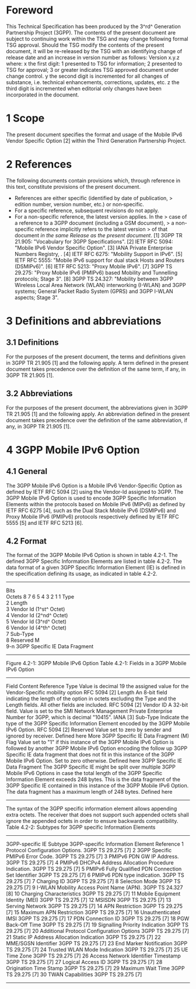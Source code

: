 # Foreword
This Technical Specification has been produced by the 3^rd^ Generation
Partnership Project (3GPP).
The contents of the present document are subject to continuing work within the
TSG and may change following formal TSG approval. Should the TSG modify the
contents of the present document, it will be re-released by the TSG with an
identifying change of release date and an increase in version number as
follows:
Version x.y.z
where:
x the first digit:
1 presented to TSG for information;
2 presented to TSG for approval;
3 or greater indicates TSG approved document under change control.
y the second digit is incremented for all changes of substance, i.e. technical
enhancements, corrections, updates, etc.
z the third digit is incremented when editorial only changes have been
incorporated in the document.
# 1 Scope
The present document specifies the format and usage of the Mobile IPv6 Vendor
Specific Option [2] within the Third Generation Partnership Project.
# 2 References
The following documents contain provisions which, through reference in this
text, constitute provisions of the present document.
  * References are either specific (identified by date of publication, > edition number, version number, etc.) or non‑specific.
  * For a specific reference, subsequent revisions do not apply.
  * For a non-specific reference, the latest version applies. In the > case of a reference to a 3GPP document (including a GSM document), > a non-specific reference implicitly refers to the latest version > of that document _in the same Release as the present document_.
[1] 3GPP TR 21.905: \"Vocabulary for 3GPP Specifications\".
[2] IETF RFC 5094: \"Mobile IPv6 Vendor Specific Option\".
[3] IANA Private Enterprise Numbers Registry,
\.
[4] IETF RFC 6275: \"Mobility Support in IPv6\".
[5] IETF RFC 5555: \"Mobile IPv6 support for dual stack Hosts and Routers
(DSMIPv6)\".
[6] IETF RFC 5213: \"Proxy Mobile IPv6\".
[7] 3GPP TS 29.275: \"Proxy Mobile IPv6 (PMIPv6) based Mobility and Tunnelling
protocols; Stage 3\".
[8] 3GPP TS 24.327: \"Mobility between 3GPP Wireless Local Area Network (WLAN)
interworking (I-WLAN) and 3GPP systems; General Packet Radio System (GPRS) and
3GPP I-WLAN aspects; Stage 3\".
# 3 Definitions and abbreviations
## 3.1 Definitions
For the purposes of the present document, the terms and definitions given in
3GPP TR 21.905 [1] and the following apply. A term defined in the present
document takes precedence over the definition of the same term, if any, in
3GPP TR 21.905 [1].
## 3.2 Abbreviations
For the purposes of the present document, the abbreviations given in 3GPP TR
21.905 [1] and the following apply. An abbreviation defined in the present
document takes precedence over the definition of the same abbreviation, if
any, in 3GPP TR 21.905 [1].
# 4 3GPP Mobile IPv6 Option
## 4.1 General
The 3GPP Mobile IPv6 Option is a Mobile IPv6 Vendor-Specific Option as defined
by IETF RFC 5094 [2] using the Vendor-Id assigned to 3GPP. The 3GPP Mobile
IPv6 Option is used to encode 3GPP Specific Information Elements within the
protocols based on Mobile IPv6 (MIPv6) as defined by IETF RFC 6275 [4], such
as the Dual Stack Mobile IPv6 (DSMIPv6) and Proxy Mobile IPv6 (PMIPv6)
protocols respectively defined by IETF RFC 5555 [5] and IETF RFC 5213 [6].
## 4.2 Format
The format of the 3GPP Mobile IPv6 Option is shown in table 4.2-1. The defined
3GPP Specific Information Elements are listed in table 4.2-2. The data format
of a given 3GPP Specific Information Element (IE) is defined in the
specification defining its usage, as indicated in table 4.2-2.
* * *
Bits  
Octets 8 7 6 5 4 3 2 1 1 Type  
2 Length  
3 Vendor Id (1^st^ Octet)  
4 Vendor Id (2^nd^ Octet)  
5 Vendor Id (3^rd^ Octet)  
6 Vendor Id (4^th^ Octet)  
7 Sub-Type  
8 Reserved M  
9-n 3GPP Specific IE Data Fragment
* * *
Figure 4.2-1: 3GPP Mobile IPv6 Option
Table 4.2-1: Fields in a 3GPP Mobile IPv6 Option
* * *
Field Content Reference Type Value is decimal 19 the assigned value for the
Vendor-Specific mobility option RFC 5094 [2] Length An 8-bit field indicating
the length of the option in octets excluding the Type and the Length fields.
All other fields are included. RFC 5094 [2] Vendor ID A 32-bit field. Value is
set to the SMI Network Management Private Enterprise Number for 3GPP, which is
decimal \"10415\". IANA [3] Sub-Type Indicate the type of the 3GPP Specific
Information Element encoded by the 3GPP Mobile IPv6 Option. RFC 5094 [2]
Reserved Value set to zero by sender and ignored by receiver. Defined here
More 3GPP Specific IE Data Fragment (M) Flag Value set to \"1\" if this
instance of the 3GPP Mobile IPv6 Option is followed by another 3GPP Mobile
IPv6 Option encoding the follow up 3GPP Specific IE data fragment that does
not fit in this instance of the 3GPP Mobile IPv6 Option. Set to zero
otherwise. Defined here 3GPP Specific IE Data Fragment The 3GPP Specific IE
might be split over multiple 3GPP Mobile IPv6 Options in case the total length
of the 3GPP Specific Information Element exceeds 248 bytes. This is the data
fragment of the 3GPP Specific IE contained in this instance of the 3GPP Mobile
IPv6 Option. The data fragment has a maximum length of 248 bytes. Defined here
* * *
The syntax of the 3GPP specific information element allows appending extra
octets. The receiver that does not support such appended octets shall ignore
the appended octets in order to ensure backwards compatibility.
Table 4.2-2: Subtypes for 3GPP specific Information Elements
* * *
3GPP-specific IE Subtype 3GPP-specific Information Element Reference 1
Protocol Configuration Options. 3GPP TS 29.275 [7] 2 3GPP Specific PMIPv6
Error Code. 3GPP TS 29.275 [7] 3 PMIPv6 PDN GW IP Address. 3GPP TS 29.275 [7]
4 PMIPv6 DHCPv4 Address Allocation Procedure Indication. 3GPP TS 29.275 [7] 5
PMIPv6 Fully Qualified PDN Connection Set Identifier 3GPP TS 29.275 [7] 6
PMIPv6 PDN type indication. 3GPP TS 29.275 [7] 7 Charging ID 3GPP TS 29.275
[7] 8 Selection Mode 3GPP TS 29.275 [7] 9 I-WLAN Mobility Access Point Name
(APN). 3GPP TS 24.327 [8] 10 Charging Characteristics 3GPP TS 29.275 [7] 11
Mobile Equipment Identity (MEI) 3GPP TS 29.275 [7] 12 MSISDN 3GPP TS 29.275
[7] 13 Serving Network 3GPP TS 29.275 [7] 14 APN Restriction 3GPP TS 29.275
[7] 15 Maximum APN Restriction 3GPP TS 29.275 [7] 16 Unauthenticated IMSI 3GPP
TS 29.275 [7] 17 PDN Connection ID 3GPP TS 29.275 [7] 18 PGW Back-Off Time
3GPP TS 29.275 [7] 19 Signalling Priority Indication 3GPP TS 29.275 [7] 20
Additional Protocol Configuration Options 3GPP TS 29.275 [7] 21 Static IP
Address Allocation Indication 3GPP TS 29.275 [7] 22 MME/SGSN Identifier 3GPP
TS 29.275 [7] 23 End Marker Notification 3GPP TS 29.275 [7] 24 Trusted WLAN
Mode Indication 3GPP TS 29.275 [7] 25 UE Time Zone 3GPP TS 29.275 [7] 26
Access Network Identifier Timestamp 3GPP TS 29.275 [7] 27 Logical Access ID
3GPP TS 29.275 [7] 28 Origination Time Stamp 3GPP TS 29.275 [7] 29 Maximum
Wait Time 3GPP TS 29.275 [7] 30 TWAN Capabilities 3GPP TS 29.275 [7]
* * *
#